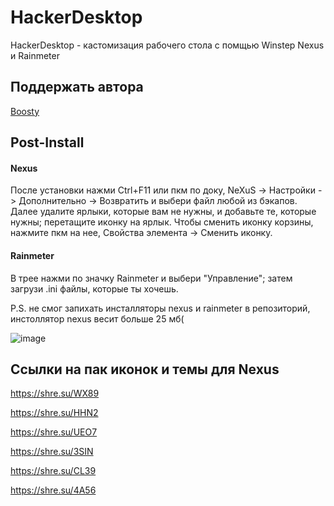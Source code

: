 # HackerDesktop
HackerDesktop - кастомизация рабочего стола с помщью Winstep Nexus и Rainmeter

## Поддержать автора
[Boosty](https://boosty.to/scode18/donate)

## Post-Install

#### Nexus
После установки нажми Ctrl+F11 или пкм по доку, NeXuS -> Настройки -> Дополнительно -> Возвратить и выбери файл любой из бэкапов.
Далее удалите ярлыки, которые вам не нужны, и добавьте те, которые нужны; перетащите иконку на ярлык.
Чтобы сменить иконку корзины, нажмите пкм на нее, Свойства элемента -> Сменить иконку.

#### Rainmeter
В трее нажми по значку Rainmeter и выбери "Управление"; затем загрузи .ini файлы, которые ты хочешь.

P.S. не смог запихать инсталляторы nexus и rainmeter в репозиторий, инстоллятор nexus весит больше 25 мб(

![image](https://github.com/scode18/HackerDesktop/assets/98618381/73226682-6527-4ac7-90ed-f5160ffbd523)

## Ссылки на пак иконок и темы для Nexus
https://shre.su/WX89

https://shre.su/HHN2

https://shre.su/UEO7

https://shre.su/3SIN

https://shre.su/CL39

https://shre.su/4A56
